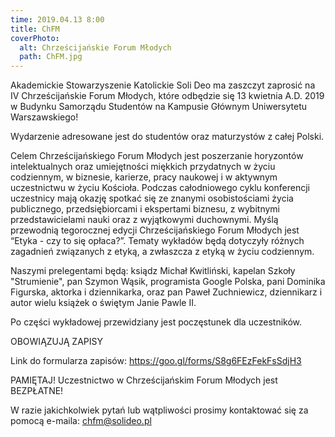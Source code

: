 ```yaml
---
time: 2019.04.13 8:00
title: ChFM
coverPhoto:
  alt: Chrześcijańskie Forum Młodych
  path: ChFM.jpg
---
```

Akademickie Stowarzyszenie Katolickie Soli Deo ma zaszczyt zaprosić na IV Chrześcijańskie Forum Młodych, które odbędzie się 13 kwietnia A.D. 2019  w Budynku Samorządu Studentów na Kampusie Głównym Uniwersytetu Warszawskiego!

Wydarzenie adresowane jest do studentów oraz maturzystów z całej Polski.

Celem Chrześcijańskiego Forum Młodych jest poszerzanie horyzontów intelektualnych oraz umiejętności miękkich przydatnych w życiu codziennym, w biznesie, karierze, pracy naukowej i w aktywnym uczestnictwu w życiu Kościoła. 
Podczas całodniowego cyklu konferencji uczestnicy mają okazję spotkać się ze znanymi osobistościami życia publicznego, przedsiębiorcami i ekspertami biznesu, z wybitnymi przedstawicielami nauki oraz z wyjątkowymi duchownymi. 
Myślą przewodnią tegorocznej edycji Chrześcijańskiego Forum Młodych jest “Etyka - czy to się opłaca?”. Tematy wykładów będą dotyczyły różnych zagadnień związanych z etyką, a zwłaszcza z etyką w życiu codziennym. 

Naszymi prelegentami będą: ksiądz Michał Kwitliński, kapelan Szkoły "Strumienie", pan Szymon Wąsik, programista Google Polska, pani Dominika Figurska, aktorka i dziennikarka, oraz pan Paweł Zuchniewicz, dziennikarz i autor wielu książek o świętym Janie Pawle II.

Po części wykładowej przewidziany jest poczęstunek dla uczestników.

OBOWIĄZUJĄ ZAPISY

Link do formularza zapisów: https://goo.gl/forms/S8g6FEzFekFsSdjH3

PAMIĘTAJ! Uczestnictwo w Chrześcijańskim Forum Młodych jest BEZPŁATNE!

W razie jakichkolwiek pytań lub wątpliwości prosimy kontaktować się za pomocą e-maila: chfm@solideo.pl
